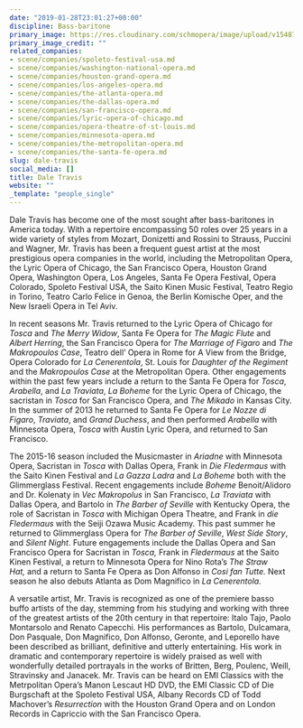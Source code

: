 ```yaml
---
date: "2019-01-28T23:01:27+00:00"
discipline: Bass-baritone
primary_image: https://res.cloudinary.com/schmopera/image/upload/v1548716324/media/2019/01/Travis%20Color.jpg
primary_image_credit: ""
related_companies:
- scene/companies/spoleto-festival-usa.md
- scene/companies/washington-national-opera.md
- scene/companies/houston-grand-opera.md
- scene/companies/los-angeles-opera.md
- scene/companies/the-atlanta-opera.md
- scene/companies/the-dallas-opera.md
- scene/companies/san-francisco-opera.md
- scene/companies/lyric-opera-of-chicago.md
- scene/companies/opera-theatre-of-st-louis.md
- scene/companies/minnesota-opera.md
- scene/companies/the-metropolitan-opera.md
- scene/companies/the-santa-fe-opera.md
slug: dale-travis
social_media: []
title: Dale Travis
website: ""
_template: "people_single"
---
```

  
Dale Travis has become one of the most sought after bass-baritones in America today. With a repertoire encompassing 50 roles over 25 years in a wide variety of styles from Mozart, Donizetti and Rossini to Strauss, Puccini and Wagner, Mr. Travis has been a frequent guest artist at the most prestigious opera companies in the world, including the Metropolitan Opera, the Lyric Opera of Chicago, the San Francisco Opera, Houston Grand Opera, Washington Opera, Los Angeles, Santa Fe Opera Festival, Opera Colorado, Spoleto Festival USA, the Saito Kinen Music Festival, Teatro Regio in Torino, Teatro Carlo Felice in Genoa, the Berlin Komische Oper, and the New Israeli Opera in Tel Aviv.

In recent seasons Mr. Travis returned to the Lyric Opera of Chicago for _Tosca_ and _The Merry Widow_, Santa Fe Opera for _The Magic Flute_ and _Albert Herring_, the San Francisco Opera for _The Marriage of Figaro_ and _The Makropoulos Case_, Teatro dell’ Opera in Rome for A View from the Bridge, Opera Colorado for _La Cenerentola_, St. Louis for _Daughter of the Regiment_ and the _Makropoulos Case_ at the Metropolitan Opera. Other engagements within the past few years include a return to the Santa Fe Opera for _Tosca_, _Arabella_, and _La Traviata_, _La Boheme_ for the Lyric Opera of Chicago, the sacristan in _Tosca_ for San Francisco Opera, and _The Mikado_ in Kansas City. In the summer of 2013 he returned to Santa Fe Opera for _Le Nozze di Figaro_, _Traviata_, and _Grand Duchess_, and then performed _Arabella_ with Minnesota Opera, _Tosca_ with Austin Lyric Opera, and returned to San Francisco.

The 2015-16 season included the Musicmaster in _Ariadne_ with Minnesota Opera, Sacristan in _Tosca_ with Dallas Opera, Frank in _Die Fledermaus_ with the Saito Kinen Festival and _La Gazza Ladra_ and _La Boheme_ both with the Glimmerglass Festival. Recent engagements include _Boheme_ Benoit/Alidoro and Dr. Kolenaty in _Vec Makropolus_ in San Francisco, _La Traviata_ with Dallas Opera, and Bartolo in _The Barber of Seville_ with Kentucky Opera, the role of Sacristan in _Tosca_ with Michigan Opera Theatre, and Frank in _die Fledermaus_ with the Seiji Ozawa Music Academy. This past summer he returned to Glimmerglass Opera for _The Barber of Seville_, _West Side Story_, and _Silent Night_. Future engagements include the Dallas Opera and San Francisco Opera for Sacristan in _Tosca,_ Frank in _Fledermaus_ at the Saito Kinen Festival, a return to Minnesota Opera for Nino Rota’s _The Straw Hat,_ and a return to Santa Fe Opera as Don Alfonso in _Cosi fan Tutte._ Next season he also debuts Atlanta as Dom Magnifico in _La Cenerentola._

A versatile artist, Mr. Travis is recognized as one of the premiere basso buffo artists of the day, stemming from his studying and working with three of the greatest artists of the 20th century in that repertoire: Italo Tajo, Paolo Montarsolo and Renato Capecchi. His performances as Bartolo, Dulcamara, Don Pasquale, Don Magnifico, Don Alfonso, Geronte, and Leporello have been described as brilliant, definitive and utterly entertaining. His work in dramatic and contemporary repertoire is widely praised as well with wonderfully detailed portrayals in the works of Britten, Berg, Poulenc, Weill, Stravinsky and Janacek. Mr. Travis can be heard on EMI Classics with the Metrpolitan Opera’s Manon Lescaut HD DVD, the EMI Classic CD of Die Burgschaft at the Spoleto Festival USA, Albany Records CD of Todd Machover’s _Resurrection_ with the Houston Grand Opera and on London Records in Capriccio with the San Francisco Opera.